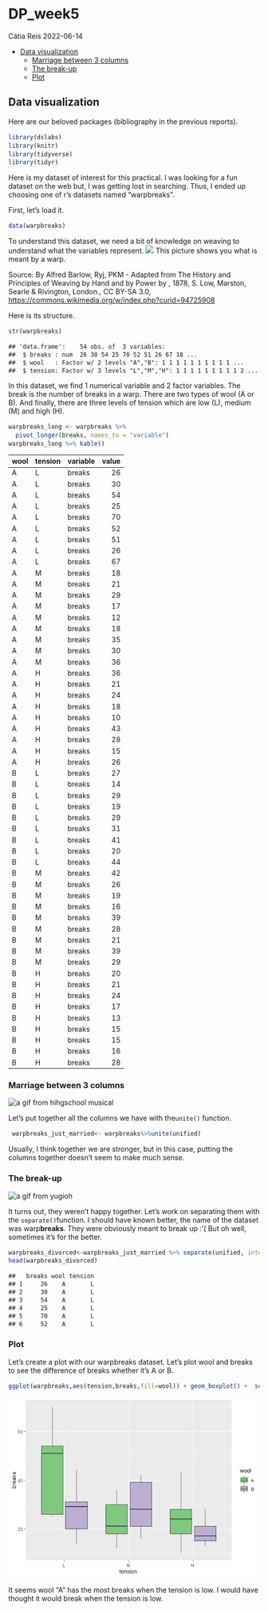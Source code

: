 DP_week5
================
Cátia Reis
2022-06-14

-   [Data visualization](#data-visualization)
    -   [Marriage between 3 columns](#marriage-between-3-columns)
    -   [The break-up](#the-break-up)
    -   [Plot](#plot)

## Data visualization

Here are our beloved packages (bibliography in the previous reports).
<!--verifier-->

``` r
library(dslabs)
library(knitr)
library(tidyverse)
library(tidyr)
```

Here is my dataset of interest for this practical. I was looking for a
fun dataset on the web but, I was getting lost in searching. Thus, I
ended up choosing one of r’s datasets named “warpbreaks”.

First, let’s load it.

``` r
data(warpbreaks)
```

To understand this dataset, we need a bit of knowledge on weaving to
understand what the variables represent.
![](https://upload.wikimedia.org/wikipedia/commons/5/5e/Warp_and_weft_2.jpg)
This picture shows you what is meant by a warp.

Source: By Alfred Barlow, Ryj, PKM - Adapted from The History and
Principles of Weaving by Hand and by Power by , 1878, S. Low, Marston,
Searle & Rivington, London., CC BY-SA 3.0,
<https://commons.wikimedia.org/w/index.php?curid=94725908>

Here is its structure.

``` r
str(warpbreaks)
```

    ## 'data.frame':    54 obs. of  3 variables:
    ##  $ breaks : num  26 30 54 25 70 52 51 26 67 18 ...
    ##  $ wool   : Factor w/ 2 levels "A","B": 1 1 1 1 1 1 1 1 1 1 ...
    ##  $ tension: Factor w/ 3 levels "L","M","H": 1 1 1 1 1 1 1 1 1 2 ...

In this dataset, we find 1 numerical variable and 2 factor variables.
The break is the number of breaks in a warp. There are two types of wool
(A or B). And finally, there are three levels of tension which are low
(L), medium (M) and high (H).

``` r
warpbreaks_long <- warpbreaks %>% 
  pivot_longer(breaks, names_to = "variable")
warpbreaks_long %>% kable()
```

| wool | tension | variable | value |
|:-----|:--------|:---------|------:|
| A    | L       | breaks   |    26 |
| A    | L       | breaks   |    30 |
| A    | L       | breaks   |    54 |
| A    | L       | breaks   |    25 |
| A    | L       | breaks   |    70 |
| A    | L       | breaks   |    52 |
| A    | L       | breaks   |    51 |
| A    | L       | breaks   |    26 |
| A    | L       | breaks   |    67 |
| A    | M       | breaks   |    18 |
| A    | M       | breaks   |    21 |
| A    | M       | breaks   |    29 |
| A    | M       | breaks   |    17 |
| A    | M       | breaks   |    12 |
| A    | M       | breaks   |    18 |
| A    | M       | breaks   |    35 |
| A    | M       | breaks   |    30 |
| A    | M       | breaks   |    36 |
| A    | H       | breaks   |    36 |
| A    | H       | breaks   |    21 |
| A    | H       | breaks   |    24 |
| A    | H       | breaks   |    18 |
| A    | H       | breaks   |    10 |
| A    | H       | breaks   |    43 |
| A    | H       | breaks   |    28 |
| A    | H       | breaks   |    15 |
| A    | H       | breaks   |    26 |
| B    | L       | breaks   |    27 |
| B    | L       | breaks   |    14 |
| B    | L       | breaks   |    29 |
| B    | L       | breaks   |    19 |
| B    | L       | breaks   |    29 |
| B    | L       | breaks   |    31 |
| B    | L       | breaks   |    41 |
| B    | L       | breaks   |    20 |
| B    | L       | breaks   |    44 |
| B    | M       | breaks   |    42 |
| B    | M       | breaks   |    26 |
| B    | M       | breaks   |    19 |
| B    | M       | breaks   |    16 |
| B    | M       | breaks   |    39 |
| B    | M       | breaks   |    28 |
| B    | M       | breaks   |    21 |
| B    | M       | breaks   |    39 |
| B    | M       | breaks   |    29 |
| B    | H       | breaks   |    20 |
| B    | H       | breaks   |    21 |
| B    | H       | breaks   |    24 |
| B    | H       | breaks   |    17 |
| B    | H       | breaks   |    13 |
| B    | H       | breaks   |    15 |
| B    | H       | breaks   |    15 |
| B    | H       | breaks   |    16 |
| B    | H       | breaks   |    28 |

### Marriage between 3 columns

![a gif from hihgschool
musical](https://c.tenor.com/edQRSE78T_YAAAAC/hsm-high-school-musical.gif)

Let’s put together all the columns we have with the`unite()` function.

``` r
 warpbreaks_just_married<- warpbreaks%>%unite(unified)
```

Usually, I think together we are stronger, but in this case, putting the
columns together doesn’t seem to make much sense.

### The break-up

![a gif from
yugioh](https://c.tenor.com/UwHyv90lYwcAAAAd/yugioh-divorce.gif)

It turns out, they weren’t happy together. Let’s work on separating them
with the `separate()`function. I should have known better, the name of
the dataset was warp**breaks**. They were obviously meant to break up
:’( But oh well, sometimes it’s for the better.

``` r
warpbreaks_divorced<-warpbreaks_just_married %>% separate(unified, into=c("breaks","wool", "tension"), sep="_")
head(warpbreaks_divorced)
```

    ##   breaks wool tension
    ## 1     26    A       L
    ## 2     30    A       L
    ## 3     54    A       L
    ## 4     25    A       L
    ## 5     70    A       L
    ## 6     52    A       L

### Plot

Let’s create a plot with our warpbreaks dataset. Let’s plot wool and
breaks to see the difference of breaks whether it’s A or B.
<!-- modify-->

``` r
ggplot(warpbreaks,aes(tension,breaks,fill=wool)) + geom_boxplot() +  scale_fill_brewer(palette="Accent")
```

![](DP_week5_files/figure-gfm/unnamed-chunk-7-1.png)<!-- -->

It seems wool “A” has the most breaks when the tension is low. I would
have thought it would break when the tension is low.
